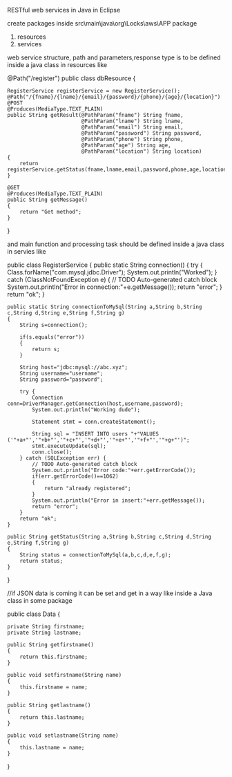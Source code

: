 RESTful web services in Java in Eclipse

create packages inside src\main\java\org\Locks\aws\APP package
1. resources
2. services

web service structure, path and parameters,response type is to be defined inside a java class in resources like

@Path("/register")
public class dbResource {

	RegisterService registerService = new RegisterService();
	@Path("/{fname}/{lname}/{email}/{password}/{phone}/{age}/{location}")
	@POST
	@Produces(MediaType.TEXT_PLAIN)
	public String getResult(@PathParam("fname") String fname,
							@PathParam("lname") String lname,
							@PathParam("email") String email,
							@PathParam("password") String password,
							@PathParam("phone") String phone,
							@PathParam("age") String age,
							@PathParam("location") String location)
	{
		return registerService.getStatus(fname,lname,email,password,phone,age,location);
	}
	
	@GET
	@Produces(MediaType.TEXT_PLAIN)
	public String getMessage()
	{
		return "Get method";
	}
}



and main function and processing task should be defined inside a java class in servies like

public class RegisterService {
	public static String connection()
	{
		try {
			Class.forName("com.mysql.jdbc.Driver");
			System.out.println("Worked");
		} catch (ClassNotFoundException e) {
			// TODO Auto-generated catch block
			System.out.println("Error in connection:"+e.getMessage());
			return "error";
		}
		return "ok";
	}

	public static String connectionToMySql(String a,String b,String c,String d,String e,String f,String g)
	{
		String s=connection();
		
		if(s.equals("error"))
		{
			return s;
		}
		
		String host="jdbc:mysql://abc.xyz";
		String username="username";
		String password="password";
		
		try {
			Connection conn=DriverManager.getConnection(host,username,password);
			System.out.println("Working dude");
			
			Statement stmt = conn.createStatement();
			
			String sql = "INSERT INTO users "+"VALUES ('"+a+"','"+b+"','"+c+"','"+d+"','"+e+"','"+f+"','"+g+"')";
			stmt.executeUpdate(sql);
			conn.close();
		} catch (SQLException err) {
			// TODO Auto-generated catch block
			System.out.println("Error code:"+err.getErrorCode());
			if(err.getErrorCode()==1062)
			{
				return "already registered";
			}
			System.out.println("Error in insert:"+err.getMessage());
			return "error";
		}
		return "ok";
	}
	
	public String getStatus(String a,String b,String c,String d,String e,String f,String g)
	{
		String status = connectionToMySql(a,b,c,d,e,f,g);
		return status;
	}
}


//if JSON data is coming it can be set and get in a way like inside a Java class in some package

public class Data {
	
	private String firstname;
	private String lastname;
	
	public String getfirstname()
	{
		return this.firstname;
	}
	
	public void setfirstname(String name)
	{
		this.firstname = name;
	}
	
	public String getlastname()
	{
		return this.lastname;
	}
	
	public void setlastname(String name)
	{
		this.lastname = name;
	}
}
